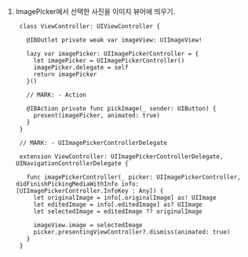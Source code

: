 1. ImagePicker에서 선택한 사진을 이미지 뷰어에 띄우기.

		class ViewController: UIViewController {
		
		  @IBOutlet private weak var imageView: UIImageView!
		  
		  lazy var imagePicker: UIImagePickerController = {
		    let imagePicker = UIImagePickerController()
		    imagePicker.delegate = self
		    return imagePicker
		  }()
		  
		  // MARK: - Action
		  
		  @IBAction private func pickImage(_ sender: UIButton) {
		    present(imagePicker, animated: true)
		  }
		}
		
		// MARK: - UIImagePickerControllerDelegate
		
		extension ViewController: UIImagePickerControllerDelegate, UINavigationControllerDelegate {
		  
		  func imagePickerController(_ picker: UIImagePickerController, didFinishPickingMediaWithInfo info: [UIImagePickerController.InfoKey : Any]) {
		    let originalImage = info[.originalImage] as! UIImage
		    let editedImage = info[.editedImage] as? UIImage
		    let selectedImage = editedImage ?? originalImage
		    
		    imageView.image = selectedImage
		    picker.presentingViewController?.dismiss(animated: true)
		  }
		}
		